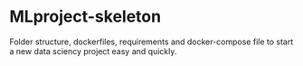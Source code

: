 # MLproject-skeleton
Folder structure, dockerfiles, requirements and docker-compose file to start a new data sciency project easy and quickly.
